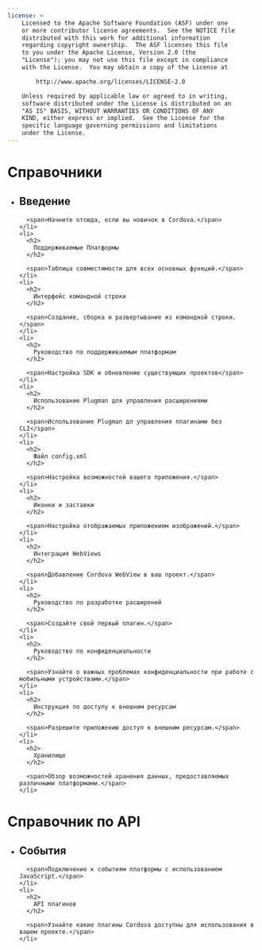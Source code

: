 ```yaml
---
license: >
    Licensed to the Apache Software Foundation (ASF) under one
    or more contributor license agreements.  See the NOTICE file
    distributed with this work for additional information
    regarding copyright ownership.  The ASF licenses this file
    to you under the Apache License, Version 2.0 (the
    "License"); you may not use this file except in compliance
    with the License.  You may obtain a copy of the License at

        http://www.apache.org/licenses/LICENSE-2.0

    Unless required by applicable law or agreed to in writing,
    software distributed under the License is distributed on an
    "AS IS" BASIS, WITHOUT WARRANTIES OR CONDITIONS OF ANY
    KIND, either express or implied.  See the License for the
    specific language governing permissions and limitations
    under the License.
---
```


<div id="home">
  <h1>
    Справочники
  </h1>

  <ul>
    <li>
      <h2>
        Введение
      </h2>

      <span>Начните отсюда, если вы новичок в Cordova.</span>
    </li>
    <li>
      <h2>
        Поддерживаемые Платформы
      </h2>

      <span>Таблица совместимости для всех основных функций.</span>
    </li>
    <li>
      <h2>
        Интерфейс командной строки
      </h2>

      <span>Создание, сборка и развертывание из командной строки.</span>
    </li>
    <li>
      <h2>
        Руководство по поддерживаемым платформам
      </h2>

      <span>Настройка SDK и обновление существующих проектов</span>
    </li>
    <li>
      <h2>
        Использование Plugman для управления расширениями
      </h2>

      <span>Использование Plugman дл управления плагинами без CLI</span>
    </li>
    <li>
      <h2>
        Файл config.xml
      </h2>

      <span>Настройка возможностей вашего приложения.</span>
    </li>
    <li>
      <h2>
        Иконки и заставки
      </h2>

      <span>Настройка отображаемых приложением изображений.</span>
    </li>
    <li>
      <h2>
        Интеграция WebViews
      </h2>

      <span>Добавление Cordova WebView в ваш проект.</span>
    </li>
    <li>
      <h2>
        Руководство по разработке расширений
      </h2>

      <span>Создайте свой первый плагин.</span>
    </li>
    <li>
      <h2>
        Руководство по конфиденциальности
      </h2>

      <span>Узнайте о важных проблемах конфиденциальности при работе с мобильными устройствами.</span>
    </li>
    <li>
      <h2>
        Инструкция по доступу к внешним ресурсам
      </h2>

      <span>Разрешите приложению доступ к внешним ресурсам.</span>
    </li>
    <li>
      <h2>
        Хранилище
      </h2>

      <span>Обзор возможностей хранения данных, предоставляемых различными платформами.</span>
    </li>
  </ul>

  <h1>
    Справочник по API
  </h1>

  <ul>
    <li>
      <h2>
        События
      </h2>

      <span>Подключение к событиям платформы с использованием JavaScript.</span>
    </li>
    <li>
      <h2>
        API плагинов
      </h2>

      <span>Узнайте какие плагины Cordova доступны для использования в вашем проекте.</span>
    </li>
  </ul>
</div>
